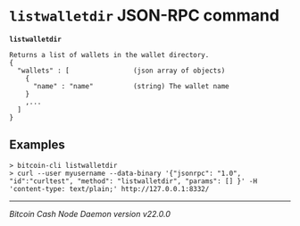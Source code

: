`listwalletdir` JSON-RPC command
================================

**`listwalletdir`**

```
Returns a list of wallets in the wallet directory.
{
  "wallets" : [                (json array of objects)
    {
      "name" : "name"          (string) The wallet name
    }
    ,...
  ]
}
```

Examples
--------

```
> bitcoin-cli listwalletdir
> curl --user myusername --data-binary '{"jsonrpc": "1.0", "id":"curltest", "method": "listwalletdir", "params": [] }' -H 'content-type: text/plain;' http://127.0.0.1:8332/
```

***

*Bitcoin Cash Node Daemon version v22.0.0*

